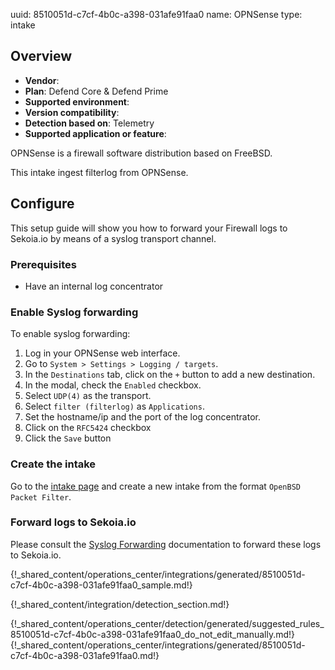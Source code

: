 uuid: 8510051d-c7cf-4b0c-a398-031afe91faa0
name: OPNSense
type: intake

## Overview
- **Vendor**:
- **Plan**: Defend Core & Defend Prime
- **Supported environment**:
- **Version compatibility**:
- **Detection based on**: Telemetry
- **Supported application or feature**:

OPNSense is a firewall software distribution based on FreeBSD.

This intake ingest filterlog from OPNSense.



## Configure

This setup guide will show you how to forward your Firewall logs
to Sekoia.io by means of a syslog transport channel.

### Prerequisites

- Have an internal log concentrator

### Enable Syslog forwarding

To enable syslog forwarding:

1. Log in your OPNSense web interface.
2. Go to `System > Settings > Logging / targets`.
3. In the `Destinations` tab, click on the `+` button to add a new destination.
4. In the modal, check the `Enabled` checkbox.
5. Select `UDP(4)` as the transport.
6. Select `filter (filterlog)` as `Applications`.
7. Set the hostname/ip and the port of the log concentrator.
8. Click on the `RFC5424` checkbox
9. Click the `Save` button


### Create the intake

Go to the [intake page](https://app.sekoia.io/operations/intakes) and create a new intake from the format `OpenBSD Packet Filter`.

### Forward logs to Sekoia.io

Please consult the [Syslog Forwarding](../../../ingestion_methods/sekoiaio_forwarder/) documentation to forward these logs to Sekoia.io.






{!_shared_content/operations_center/integrations/generated/8510051d-c7cf-4b0c-a398-031afe91faa0_sample.md!}


{!_shared_content/integration/detection_section.md!}

{!_shared_content/operations_center/detection/generated/suggested_rules_8510051d-c7cf-4b0c-a398-031afe91faa0_do_not_edit_manually.md!}
{!_shared_content/operations_center/integrations/generated/8510051d-c7cf-4b0c-a398-031afe91faa0.md!}

